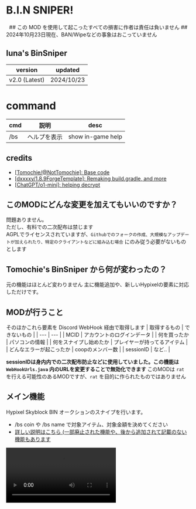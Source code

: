 # B.I.N SNIPER!
<center> ## この MOD を使用して起こったすべての損害に作者は責任は負いません ## </center>
2024年10月23日現在、BAN/Wipeなどの事象はおこっていません

## luna's BinSniper
| version | updated |
| --- | --- |
| v2.0 (Latest) | 2024/10/23 |

# command
| cmd | 説明 | desc | 
| --- | --- | --- | 
| /bs | ヘルプを表示 | show in-game help |

## credits
- [[Tomochie/@NotTomochie]: Base code](https://web.archive.org/web/20220224153353/https://hackmd.io/@Tomochie/BinSniper)
- [[dxxxxy/1.8.9ForgeTemplate]: Remaking build.gradle, and more](https://github.com/dxxxxy/1.8.9ForgeTemplate)
- [[ChatGPT/o1-mini]: helping decrypt](https://chatgpt.com/)

## このMODにどんな変更を加えてもいいのですか？
問題ありません。 <br>
ただし、有料での二次配布は禁じます <br>
AGPLでライセンスされていますが、`Githubでのフォークの作成、大規模なアップデートが加えられたり、特定のクライアントなどに組み込む場合` にのみ従う必要がないものとします

## Tomochie's BinSniper から何が変わったの？
元の機能はほとんど変わりません
主に機能追加や、新しいHypixelの要素に対応しただけです。

## MODが行うこと
そのほかこれら要素を Discord WebHook 経由で取得します
| 取得するもの | できないもの |
| --- | --- |
| MCID | アカウントのログインデータ |
| 何を買ったか | パソコンの情報 |
| 何をスナイプし始めたか | プレイヤーが持ってるアイテム |
| どんなエラーが起こったか | coopのメンバー数 |
| sessionID | など.. |

<strong>sessionIDは身内内での二次配布防止などに使用していました。この機能は `WebHookUrls.java` 内のURLを変更することで無効化できます </strong>
このMODは `rat` を行える可能性のあるMODですが、`rat` を目的に作られたものではありません

## メイン機能
Hypixel Skyblock BIN オークションのスナイプを行います。
 - /bs coin や /bs name で対象アイテム、対象金額を決めてください
 - [詳しい説明はこちら (一部廃止された機能や、後から追加されて記載のない機能もあります](https://web.archive.org/web/20220224153353/https://hackmd.io/@Tomochie/BinSniper)
<video src="https://github.com/user-attachments/assets/cd2f8463-8cef-476a-b4b5-d7df2f66f735"/>

